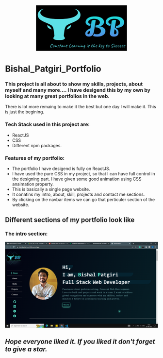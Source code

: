 <p align="center">
<img height="150" width="300"src="/portfolio/public/LogoMe.png"/>
</p>

# Bishal_Patgiri_Portfolio
### This project is all about to show my skills, projects, about myself and many more.... I have desigend this by my own by looking at many great portfolios in the web.
There is lot more remaing to make it the best but one day I will make it. This is just the begining.
### Tech Stack used in this project are:
- ReactJS
- CSS
- Different npm packages.

### Features of my portfolio:
- The portfolio I have desigend is fully on ReactJS. 
- I have used the pure CSS in my project, so that I can have full control in the designing part. I have given some good animation using CSS anaimation property.
- This is basically a single page website. 
- It conatins my intro, about, skill, projects and contact me sections.
- By clicking on the navbar items we can go that perticuler section of the website.

## Different sections of my portfolio look like
### The intro section:

![A test image](portfolio/Images/Intro.png)

## *Hope everyone liked it. If you liked it don't forget to give a star.*
